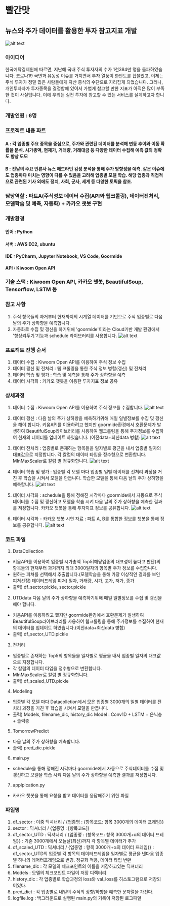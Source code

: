 # 빨간맛

## 뉴스와 주가 데이터를 활용한 투자 참고지표 개발

![alt text](image.png)
### 아이디어
한국예탁결제원에 따르면, 지난해 국내 주식 투자자의 수가 1천384만 명을 돌파하였습니다. 코로나19 국면과 유동성 이슈를 거치면서 투자 열풍이 한반도를 휩쓸었고, 이제는 주식 투자가 정말 많은 사람들에게 자산 증식의 수단으로 자리잡게 되었습니다. 그러나, 개인투자자가 투자종목을 결정함에 있어서 가볍게 참고할 만한 지표가 아직은 많이 부족한 것이 사실입니다. 이에 우리는 실전 투자에 참고할 수 있는 서비스를 설계하고자 합니다.


### 개발인원 : 6명

### 프로젝트 내용 파트
#### A : 각 업종별 주요 종목을 중심으로, 주가와 관련된 데이터를 분석해 변동 추이와 이동 확률을 분석. 시가총액, 현재가, 거래량, 거래대금 등 다양한 데이터 수집해 예측 값의 정확도 향상 도모
#### B : 전날의 주요 언론사 뉴스 헤드라인 감성 분석을 통해 주가 방향성을 예측. 같은 이슈에도 업종마다 미치는 영향이 다를 수 있음을 고려해 업종별 모델 학습. 해당 업종과 직접적으로 관련된 기사 외에도 정치, 사회, 군사, 세계 등  다양한 토픽을 참조.


### 담당역할 : 파트A(주식정보 데이터 수집(API와 웹크롤링), 데이터전처리, 모델학습 및 예측, 자동화) + 카카오 챗봇 구현


### 개발환경
#### 언어 : Python
#### 서버 : AWS EC2, ubuntu
#### IDE : PyCharm, Jupyter Notebook, VS Code, Goormide
#### API : Kiwoom Open API


### 기술 스택 : Kiwoom Open API, 카카오 챗봇, BeautifulSoup, Tensorflow, LSTM 등


### 참고 사항
1. 주식 항목들의 과거부터 현재까지의 시계열 데이터를 기반으로 주식 업종별로 다음 날의 주가 상하향을 예측합니다.
2. 자동화로 수집 및 갱신을 하기위해 'goormide'이라는 Cloud기반 개발 환경에서 '항상켜두기'기능과 schedule 라이브러리를 사용합니다.
![alt text](image-1.png)


### 프로젝트 진행 순서
1. 데이터 수집 : Kiwoom Open API를 이용하여
주식 정보 수집
2. 데이터 갱신 및 전처리 : 웹 크롤링을 통한 주식 정보 병합(갱신) 및 전처리
3. 데이터 학습 및 평가 : 학습 및 예측을 통해
주가 상하향을 예측
4. 데이터 시각화 : 카카오 챗봇을 이용한 투자지표 정보 공유


### 상세과정
1. 데이터 수집 : Kiwoom Open API를 이용하여 주식 정보를 수집합니다.
![alt text](image-2.png)

2. 데이터 갱신 : 다음 날의 주가 상하향을 예측하기위해 매일 일별정보를 수집 및 갱신을 해야 합니다. 키움API를 이용하려고 했지만 goormide환경에서 호환문제가 발생하여 BeautifulSoup라이브러리를 사용하여 웹크롤링을 통해 주가정보를 수집하여 현재의 데이터를 업데이트 하였습니다. (이전data+최신data 병합)
![alt text](image-3.png)

3. 데이터 전처리 : 업종별로 존재하는 항목들을 일자별로 평균을 내서 업종별 일자의 대표값으로 지정합니다. 각 칼럼의 데이터 타입을 정수형으로 변환합니다. MInMaxScaler로 칼럼 별 정규화합니다.
![alt text](image-4.png)

4. 데이터 학습 및 평가 : 업종별 각 모델 마다 업종별 일별 데이터를 전처리 과정을 거친 후 학습을 시켜서 모델을 만듭니다. 학습한 모델을 통해 다음 날의 주가 상하향을 예측합니다.
![alt text](image-5.png)

5. 데이터 시각화 : schedule을 통해 정해진 시각마다 goormide에서 자동으로 주식데이터를 수집 및 갱신하고 모델을 학습 시켜 다음 날의 주가 상하향을 예측한 결과를 저장합니다. 카카오 챗봇을 통해 투자지표 정보를 공유합니다.
![alt text](image-6.png)

6. 데이터 시각화 - 카카오 챗봇 시연 자료 : 파트 A, B를 통합한 정보를 챗봇을 통해 정보를 공유합니다.
![alt text](image-7.png)


### 코드 파일
1. DataCollection
- 키움API를 이용하여 업종별 시가총액 Top5(해당업종의 대표성이 높다고 판단)의 항목들의 현재부터 과거까지 최대 3000일자의 항목별 주가 정보를 수집합니다.
- 원하는 피쳐를 선택해서 추출합니다.(모델학습을 통해 가장 이상적인 결과를 보인 피쳐선정)
데이터프레임 피쳐) 일자, 거래량, 시가, 고가, 저가, 종가
- 출력) df_sector.pickle, sector.pickle

2. UTDdata
다음 날의 주가 상하향을 예측하기위해 매일 일별정보를 수집 및 갱신을 해야 합니다.
- 키움API를 이용하려고 했지만 goormide환경에서 호환문제가 발생하여 BeautifulSoup라이브러리를 사용하여 웹크롤링을 통해 주가정보를 수집하여 현재의 데이터를 업데이트 하였습니다.(이전data+최신data 병합)
- 출력) df_sector_UTD.pickle

3. 전처리
- 업종별로 존재하는 Top5의 항목들을 일자별로 평균을 내서 업종별 일자의 대표값으로 지정합니다.
- 각 칼럼의 데이터 타입을 정수형으로 변환합니다.
- MInMaxScaler로 칼럼 별 정규화합니다.
- 출력) df_scaled_UTD.pickle

4. Modeling
- 업종별 각 모델 마다 Datacolletion에서 모은 업종별 3000개의 일별 데이터를 전처리 과정을 거친 후 학습을 시켜서 모델을 만듭니다.
- 출력) Models, filename_dic, history_dic Model : Conv1D + LSTM + 은닉층 + 출력층

5. TomorrowPredict
- 다음 날의 주가 상하향을 예측합니다.
- 출력) pred_dic.pickle

6. main.py
- schedule을 통해 정해진 시각마다 goormide에서 자동으로 주식데이터를 수집 및 갱신하고 모델을 학습 시켜 다음 날의 주가 상하향을 예측한 결과를 저장합니다.

7. applpication.py
- 카카오 챗봇을 통해 요청을 받고 데이터를 응답해주기 위한 파일


### 파일명
1. df_sector : 이중 딕셔너리 /  {업종명 : {항목코드: 항목 3000개의 데이터 프레임}} 
2. sector : 딕셔너리 / {업종명 : [항목코드]} 
3. df_sector_UTD : 딕셔너리 / {업종명 : {항목코드: 항목 3000개+α의 데이터 프레임}}  : 기존 3000개에서 오늘날(최신)까지 각 항목별 데이터가 추가
4. df_scaled_UTD : 딕셔너리  / {업종명 :  항목 3000개+α의 데이터 프레임}}  : df_sector_UTD의 업종별 각 항목의 데이터프레임을 일자별로 평균을 낸다음 업종별 하나의 데어터프레임으로 변경. 정규화 적용, 데이터 타입 변환
5. filename_dic : 각 모델의 체크포인트의 이름을 저장하고있는 딕셔너리
6. Models : 모델의 체크포인트 파일이 저장 디렉터리
7. history_dic : 각 업종별로 학습과정의 loss와 val_loss를 히스토그램으로 저장되어있다.
8. pred_dict : 각 업종별로 내일의 주식의 상향/하향을 예측한 문자열을 가진다.
9. logfile.log : 백그라운드로 실행된 main.py의 기록이 저장된 로그파일